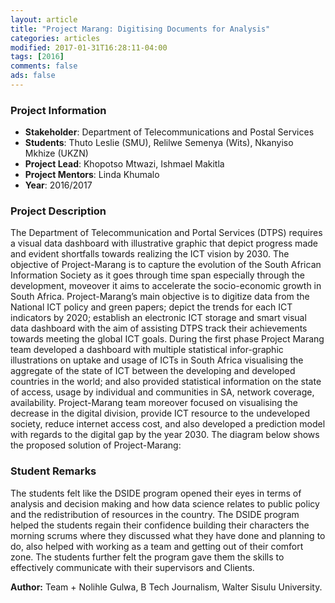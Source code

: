 ```yaml
---
layout: article
title: "Project Marang: Digitising Documents for Analysis"
categories: articles
modified: 2017-01-31T16:28:11-04:00
tags: [2016]
comments: false
ads: false
---
```

### Project Information

* **Stakeholder**: Department of Telecommunications and Postal Services
* **Students**: Thuto Leslie (SMU), Relilwe Semenya (Wits), Nkanyiso Mkhize (UKZN)
* **Project Lead**: Khopotso Mtwazi, Ishmael Makitla
* **Project Mentors**:  Linda Khumalo
* **Year**: 2016/2017

### Project Description

The Department of Telecommunication and Portal Services (DTPS) requires a visual data dashboard with illustrative graphic that depict progress made and evident shortfalls towards realizing the ICT vision by 2030. The objective of Project-Marang is to capture the evolution of the South African Information Society as it goes through time span especially through the development, moveover  it aims to accelerate the socio-economic growth in South Africa. Project-Marang’s main objective is to digitize data from the National ICT policy and green papers; depict the trends for each ICT indicators by 2020; establish an electronic ICT storage and smart visual data dashboard with the aim of assisting DTPS track their achievements towards meeting the global ICT goals. During the first phase Project Marang team developed a dashboard with multiple statistical infor-graphic illustrations on uptake and usage of ICTs in South Africa visualising the aggregate of the state of ICT between the developing and developed countries in the world; and also provided statistical information on the state of access, usage by individual and communities in SA, network coverage, availability. Project-Marang team moreover focused on visualising the decrease in the digital division, provide ICT resource to the undeveloped society, reduce internet access cost, and also developed a prediction model with regards to the digital gap by the year 2030.  The diagram below shows the proposed solution of Project-Marang:

### Student Remarks

The students felt like the DSIDE program opened their eyes in terms of analysis and decision making and how data science relates to public policy and the redistribution of resources in the country. The DSIDE program helped the students regain their confidence building their characters the morning scrums where they discussed what they have done and planning to do, also helped with working as a team and getting out of their comfort zone. The students further felt the program gave them the skills to effectively communicate with their supervisors and Clients.

**Author:** Team + Nolihle Gulwa, B Tech Journalism, Walter Sisulu University.
